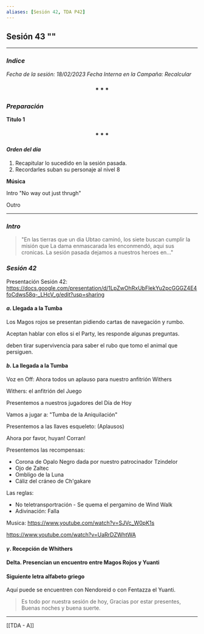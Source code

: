 ```yaml
---
aliases: [Sesión 42, TDA P42]
---
```


## Sesión  43 ""
---

### _Indice_

_Fecha de la sesión: 18/02/2023_
_Fecha Interna en la Campaña:  Recalcular_

<div align='center'>
   <h3> * * * </h3>
</div>

### _Preparación_

**Titulo 1**

<div align='center'>
   <h3> * * * </h3>
</div>

#### _Orden del día_

1. Recapitular lo sucedido en la sesión pasada.
2.  Recordarles suban su personaje al nivel 8


**Música**

Intro "No way out just thrugh" 

Outro

---

### _Intro_

>"En las tierras que un dia Ubtao caminó, los siete buscan cumplir la misión que La dama enmascarada les enconmendó, aqui sus cronicas. La sesión pasada dejamos a nuestros heroes en..."

### _Sesión 42_

Presentación Sesión 42:
<https://docs.google.com/presentation/d/1LpZwOhRxUbFlekYu2pcGGGZ4E4foCdws58q-_LHcV_g/edit?usp=sharing>


#### $a$. Llegada a la Tumba
Los Magos rojos se presentan pidiendo cartas de navegación  y rumbo.

Aceptan hablar con ellos si el Party, les responde algunas preguntas.

deben tirar supervivencia para saber el rubo que tomo el animal que persiguen.

#### $b$. La llegada a la Tumba

Voz en Off: Ahora todos un aplauso para nuestro anfitrión Withers

Withers: el anfitrión del Juego

Presentemos a nuestros jugadores del Día de Hoy

Vamos a jugar a: "Tumba de la Aniquilación"

Presentemos a las llaves esqueleto: (Aplausos)

Ahora por favor, huyan! Corran!

Presentemos las recompensas:
- Corona de Opalo Negro dada por nuestro patrocinador Tzindelor
- Ojo de Zaltec 
-  Ombligo de la Luna
- Cáliz del cráneo de Ch'gakare

Las reglas:
- No teletransportración - Se quema el pergamino de Wind Walk
- Adivinación: Falla

Musica:
https://www.youtube.com/watch?v=SJVc_W0pK1s

https://www.youtube.com/watch?v=UaRrDZWhtWA

#### $\gamma$. Recepción de Whithers




#### Delta. Presencian un encuentro entre Magos Rojos y Yuanti



#### Siguiente letra alfabeto griego
Aquí puede se encuentren con Nendoreid o con Fentazza el Yuanti.


> Es todo por nuestra sesión de hoy, Gracias por estar presentes, Buenas noches y buena suerte.


---

[[TDA - A]]


